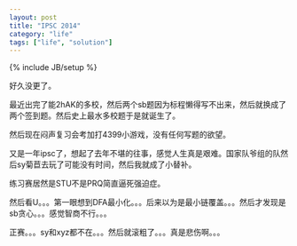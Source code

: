 ```yaml
---
layout: post
title: "IPSC 2014"
category: "life"
tags: ["life", "solution"]
---
```

{% include JB/setup %}

好久没更了。

最近出完了能2hAK的多校，然后两个sb题因为标程懒得写不出来，然后就换成了两个签到题。然后史上最水多校题于是就诞生了。

然后现在闷声复习会考加打4399小游戏，没有任何写题的欲望。

又是一年ipsc了，想起了去年不堪的往事，感觉人生真是艰难。国家队爷组的队然后sy菊苣去玩了可能没有时间，然后我就成了小替补。

练习赛居然是STU不是PRQ简直逼死强迫症。

然后看U。。。第一眼想到DFA最小化。。。后来以为是最小链覆盖。。。然后才发现是sb贪心。。。感觉智商不行。。。

正赛。。。sy和xyz都不在。。。然后就滚粗了。。。真是悲伤啊。。。
